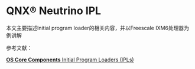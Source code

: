 # QNX®  Neutrino IPL

本文主要描述Initial program loader的相关内容，并以Freescale IXM6处理器为例讲解



参考文献：

[**OS Core Components** Initial Program Loaders (IPLs)](http://www.qnx.com/developers/docs/7.0.0/index.html#com.qnx.doc.neutrino.building/topic/ipl/ipl_about.html)


